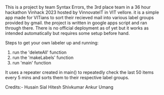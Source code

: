 This is a project by team Syntax Errors, the 3rd place team in a 36 hour hackathon Vinhack 2023 hosted by VinnovateIT in VIT vellore.
it is a simple app made for VITians to sort their recieved mail into various label groups provided by gmail.
the project is written in google apps script and ran through there.
There is no official deployment as of yet but it works as intended automatically but requires some setup before hand.

Steps to get your own labeler up and running:
1. run the 'deleteAll' function
2. run the 'makeLabels' function
3. run 'main' function

It uses a repeater created in main() to repeatedly check the last 50 items every 5 mins and sorts them to their respective label groups.


Credits:-
Husain Sial
Hitesh Shivkumar
Ankur Umang
